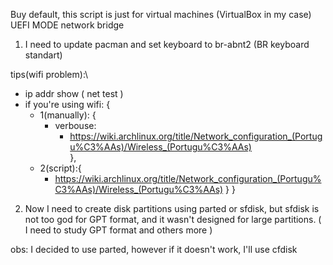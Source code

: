 Buy default, this script is just for virtual machines (VirtualBox in my case)
UEFI MODE
network bridge


1) I need to update pacman and set keyboard to br-abnt2 (BR keyboard standart)

tips(wifi problem):\
- ip addr show ( net test )
- if you're using wifi: {
    - 1(manually): {   
        - verbouse: 
            - https://wiki.archlinux.org/title/Network_configuration_(Portugu%C3%AAs)/Wireless_(Portugu%C3%AAs)         
    },
    - 2(script):{
        - https://wiki.archlinux.org/title/Network_configuration_(Portugu%C3%AAs)/Wireless_(Portugu%C3%AAs)
    } 
}

2) Now I need to create disk partitions using parted or sfdisk, but sfdisk is not too god for GPT format, and it wasn't designed for large partitions. ( I need to study GPT format and others more )

obs: I decided to use parted, however if it doesn't work, I'll use cfdisk














